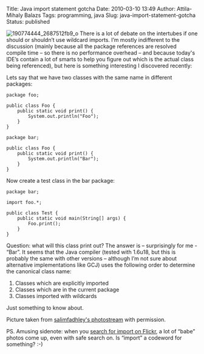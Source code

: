 Title: Java import statement gotcha
Date: 2010-03-10 13:49
Author: Attila-Mihaly Balazs
Tags: programming, java
Slug: java-import-statement-gotcha
Status: published

![190774444\_2687512fb9\_o](http://lh5.ggpht.com/_hrvCBhtWhJ4/S5eHUrNP70I/AAAAAAAACOE/aeCTbllzGiE/190774444_2687512fb9_o%5B2%5D.jpg?imgmax=800 "190774444_2687512fb9_o")
There is a lot of debate on the intertubes if one should or shouldn’t
use wildcard imports. I’m mostly indifferent to the discussion (mainly
because all the package references are resolved compile time – so there
is no performance overhead – and because today's IDE’s contain a lot of
smarts to help you figure out which is the actual class being
referenced), but here is something interesting I discovered recently:

Lets say that we have two classes with the same name in different
packages:

    package foo;

    public class Foo {
        public static void print() {
            System.out.println("Foo");
        }
    }

</code>

    package bar;

    public class Foo {
        public static void print() {
            System.out.println("Bar");
        }
    }

</code>

Now create a test class in the bar package:

    package bar;

    import foo.*;

    public class Test {
        public static void main(String[] args) {
            Foo.print();
        }
    }

</code>

Question: what will this class print out? The answer is – surprisingly
for me - “Bar”. It seems that the Java compiler (tested with 1.6u18, but
this is probably the same with other versions – although I’m not sure
about alternative implementations like GCJ) uses the following order to
determine the canonical class name:

1.  Classes which are explicitly imported
2.  Classes which are in the current package
3.  Classes imported with wildcards

Just something to know about.

Picture taken from [salimfadhley's
photostream](http://www.flickr.com/photos/salimfadhley/) with
permission.

PS. Amusing sidenote: when you [search for import on
Flickr](http://www.flickr.com/search/?q=import&l=commderiv&ss=2&ct=6&mt=all&w=all&adv=1),
a lot of “babe” photos come up, even with safe search on. Is “import” a
codeword for something? :-)

